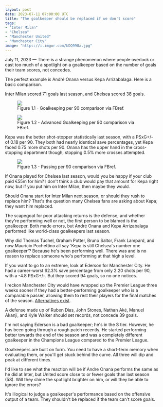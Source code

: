 ```yaml
---
layout: post
date: 2023-07-11 07:00:00 UTC
title: "The goalkeeper should be replaced if we don't score"
tags: 
- "Inter Milan"
- "Chelsea"
- "Manchester United"
- "Manchester City"
image: "https://i.imgur.com/bDQ998a.jpg"
--- 
```


July 11, 2023 — There is a strange phenomenon where people overlook or cast too much of a spotlight on a goalkeeper based on the number of goals their team scores, not concedes.

<!---more--->

The perfect example is André Onana versus Kepa Arrizabalaga. Here is a basic comparison.

Inter Milan scored 71 goals last season, and Chelsea scored 38 goals. 

<figure>
    <img src="https://tacticsjournal.com/uploads/2023/07/10/Image-10Jul2023_16:52:06.jpeg">
    <figcaption>Figure 1.1 - Goalkeeping per 90 comparison via FBref.</figcaption>
</figure> 


<figure>
    <img src="https://tacticsjournal.com/uploads/2023/07/10/Image-10Jul2023_16:51:12.jpeg">
    <figcaption>Figure 1.2 - Advanced Goalkeeping per 90 comparison via FBref.</figcaption>
</figure> 

Kepa was the better shot-stopper statistically last season, with a PSxG+/- of 0.18 per 90. They both had nearly identical save percentages, yet Kepa faced 0.75 more shots per 90. Onana has the upper hand in the cross-stopping department though, stopping 0.5% more crosses attempted.  

<figure>
    <img src="https://tacticsjournal.com/uploads/2023/07/10/Image-10Jul2023_17:31:36.jpeg">
    <figcaption>Figure 1.3 - Passing per 90 comparison via FBref.</figcaption>
</figure> 

If Onana played for Chelsea last season, would you be happy if your club paid €55m for him? I don't think a club would pay that amount for Kepa right now, but if you put him on Inter Milan, then maybe they would. 

Should Onana start for Inter Milan next season, or should they rush to replace him? That's the question many Chelsea fans are asking about Kepa; they want him replaced. 

The scapegoat for poor attacking returns is the defense, and whether they're performing well or not, the first person to be blamed is the goalkeeper. Both made errors, but André Onana and Kepa Arrizabalaga performed like world-class goalkeepers last season. 

Why did Thomas Tuchel, Graham Potter, Bruno Saltor, Frank Lampard, and now Mauricio Pochettino all say 'Kepa is still Chelsea's number one goalkeeper'? Because he's been performing well. There was and is no reason to replace someone who's performing at that high a level. 

If you want to go to an extreme, look at Ederson for Manchester City. He had a career-worst 62.3% save percentage from only 2.20 shots per 90, with a -4.8 PSxG+/-. But they scored 94 goals, so no one notices. 

I reckon Manchester City would have wrapped up the Premier League three weeks sooner if they had a better-performing goalkeeper who is a comparable passer, allowing them to rest their players for the final matches of the season. [Alternatives exist](https://tacticsjournal.com/watchlist/).

A defense made up of Ruben Dias, John Stones, Nathan Aké, Manuel Akanji, and Kyle Walker should set records, not concede 39 goals. 

I'm not saying Ederson is a bad goalkeeper; he's in the S tier. However, he has been going through a rough patch recently. He started performing better towards the end of the season and was a completely different goalkeeper in the Champions League compared to the Premier League. 

Goalkeepers are built on form. You need to have a short-term memory when evaluating them, or you'll get stuck behind the curve. All three will dip and peak at different times. 

I'd like to see what the reaction will be if Andre Onana performs the same as he did at Inter, but United score close to or fewer goals than last season (58). Will they shine the spotlight brighter on him, or will they be able to ignore the errors? 

It's illogical to judge a goalkeeper's performance based on the offensive output of a team. They shouldn't be replaced if the team can't score goals.

